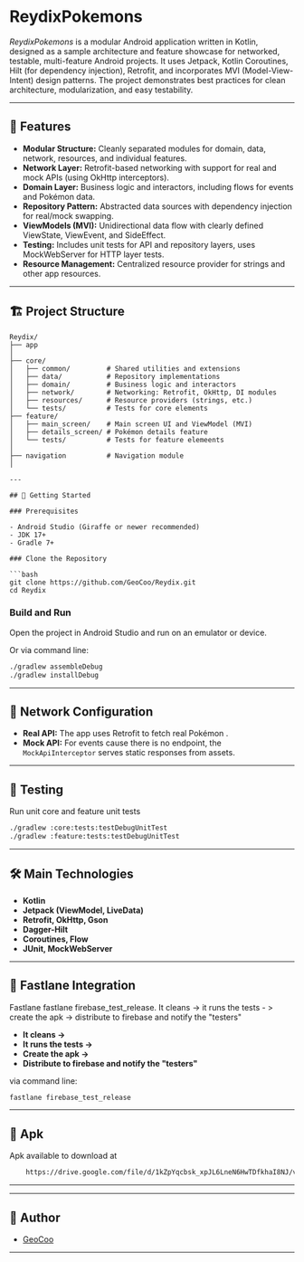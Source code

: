 # ReydixPokemons

_ReydixPokemons_ is a modular Android application written in Kotlin, designed as a sample architecture and feature showcase for networked, testable, multi-feature Android projects. It uses Jetpack, Kotlin Coroutines, Hilt (for dependency injection), Retrofit, and incorporates MVI (Model-View-Intent) design patterns. The project demonstrates best practices for clean architecture, modularization, and easy testability.

---

## 🌟 Features

- **Modular Structure:** Cleanly separated modules for domain, data, network, resources, and individual features.
- **Network Layer:** Retrofit-based networking with support for real and mock APIs (using OkHttp interceptors).
- **Domain Layer:** Business logic and interactors, including flows for events and Pokémon data.
- **Repository Pattern:** Abstracted data sources with dependency injection for real/mock swapping.
- **ViewModels (MVI):** Unidirectional data flow with clearly defined ViewState, ViewEvent, and SideEffect.
- **Testing:** Includes unit tests for API and repository layers, uses MockWebServer for HTTP layer tests.
- **Resource Management:** Centralized resource provider for strings and other app resources.

---

## 🏗️ Project Structure

```
Reydix/
├── app
│
├── core/    
│   ├── common/         # Shared utilities and extensions
│   ├── data/           # Repository implementations
│   ├── domain/         # Business logic and interactors
│   ├── network/        # Networking: Retrofit, OkHttp, DI modules
│   ├── resources/      # Resource providers (strings, etc.)
│   └── tests/          # Tests for core elements
├── feature/
│   ├── main_screen/    # Main screen UI and ViewModel (MVI)
│   ├── details_screen/ # Pokémon details feature
│   └── tests/          # Tests for feature elemeents
│
├── navigation          # Navigation module       
│ 

---

## 🚀 Getting Started

### Prerequisites

- Android Studio (Giraffe or newer recommended)
- JDK 17+
- Gradle 7+

### Clone the Repository

```bash
git clone https://github.com/GeoCoo/Reydix.git
cd Reydix
```

### Build and Run

Open the project in Android Studio and run on an emulator or device.

Or via command line:
```bash
./gradlew assembleDebug
./gradlew installDebug
```

---

## 🔌 Network Configuration

- **Real API:** The app uses Retrofit to fetch real Pokémon .
- **Mock API:** For events cause there is no endpoint, the `MockApiInterceptor` serves static responses from assets.

---

## 🧪 Testing

Run unit core and feature unit tests
```bash
./gradlew :core:tests:testDebugUnitTest
./gradlew :feature:tests:testDebugUnitTest
```
---

## 🛠️ Main Technologies

- **Kotlin**
- **Jetpack (ViewModel, LiveData)**
- **Retrofit, OkHttp, Gson**
- **Dagger-Hilt**
- **Coroutines, Flow**
- **JUnit, MockWebServer**

---

## 🚀 Fastlane Integration

Fastlane fastlane firebase_test_release.
It cleans -> it runs the tests - > create the apk -> distribute to firebase and notify the "testers"

- **It cleans ->**
- **It runs the tests ->**
- **Create the apk ->**
- **Distribute to firebase and notify the "testers"**

via command line:
```bash
fastlane firebase_test_release
```

---

## 🚀 Apk

Apk available to download at
```bash
    https://drive.google.com/file/d/1kZpYqcbsk_xpJL6LneN6HwTDfkhaI8NJ/view?usp=share_link
```

---

---

## 👤 Author

- [GeoCoo](https://github.com/GeoCoo)

---
